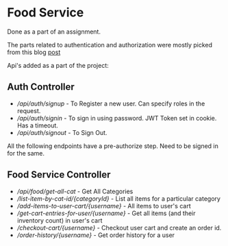 # Food Service

Done as a part of an assignment. 

The parts related to authentication and authorization were mostly picked from this blog [post](https://www.bezkoder.com/spring-boot-security-login-jwt/)

Api's added as a part of the project: 

## Auth Controller

* <i>/api/auth/signup</i> - To Register a new user. Can specify roles in the request.
* <i>/api/auth/signin</i> - To sign in using password. JWT Token set in cookie. Has a timeout.
* <i>/api/auth/signout</i> - To Sign Out.

All the following endpoints have a pre-authorize step. Need to be signed in for the same. 

## Food Service Controller

* <i>/api/food/get-all-cat</i> - Get All Categories
* <i>/list-item-by-cat-id/{categoryId}</i> - List all items for a particular category
* <i>/add-items-to-user-cart/{username}</i> - All items to user's cart 
* <i>/get-cart-entries-for-user/{username}</i> - Get all items (and their inventory count) in user's cart 
* <i>/checkout-cart/{username}</i> - Checkout user cart and create an order id.
* <i>/order-history/{username}</i> - Get order history for a user



